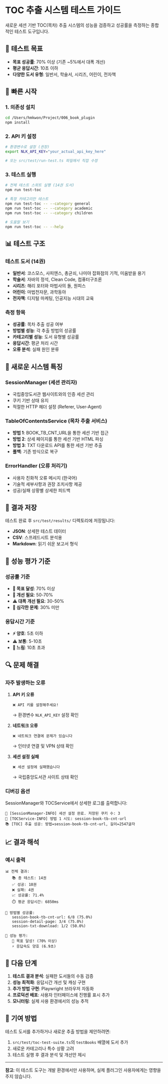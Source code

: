 # TOC 추출 시스템 테스트 가이드

새로운 세션 기반 TOC(목차) 추출 시스템의 성능을 검증하고 성공률을 측정하는 종합적인 테스트 도구입니다.

## 🎯 테스트 목표

- **목표 성공률**: 70% 이상 (기존 ~5%에서 대폭 개선)
- **평균 응답시간**: 10초 이하
- **다양한 도서 유형**: 일반서, 학술서, 시리즈, 어린이, 전자책

## 🚀 빠른 시작

### 1. 의존성 설치
```bash
cd /Users/hmkwon/Project/006_book_plugin
npm install
```

### 2. API 키 설정
```bash
# 환경변수로 설정 (권장)
export NLK_API_KEY="your_actual_api_key_here"

# 또는 src/test/run-test.ts 파일에서 직접 수정
```

### 3. 테스트 실행
```bash
# 전체 테스트 스위트 실행 (14권 도서)
npm run test-toc

# 특정 카테고리만 테스트
npm run test-toc -- --category general
npm run test-toc -- --category academic
npm run test-toc -- --category children

# 도움말 보기
npm run test-toc -- --help
```

## 📊 테스트 구조

### 테스트 도서 (14권)
- **일반서**: 코스모스, 사피엔스, 총균쇠, 나미야 잡화점의 기적, 미움받을 용기
- **학술서**: 자바의 정석, Clean Code, 컴퓨터구조론
- **시리즈**: 해리 포터와 마법사의 돌, 원피스
- **어린이**: 마법천자문, 과학동아
- **전자책**: 디지털 마케팅, 인공지능 시대의 교육

### 측정 항목
- **성공률**: 목차 추출 성공 여부
- **방법별 성능**: 각 추출 방법의 성공률
- **카테고리별 성능**: 도서 유형별 성공률
- **응답시간**: 평균 처리 시간
- **오류 분석**: 실패 원인 분류

## 🔧 새로운 시스템 특징

### SessionManager (세션 관리자)
- 국립중앙도서관 웹사이트와의 인증 세션 관리
- 쿠키 기반 상태 유지
- 적절한 HTTP 헤더 설정 (Referer, User-Agent)

### TableOfContentsService (목차 추출 서비스)
- **방법 1**: BOOK_TB_CNT_URL을 통한 세션 기반 접근
- **방법 2**: 상세 페이지를 통한 세션 기반 HTML 파싱
- **방법 3**: TXT 다운로드 API를 통한 세션 기반 추출
- **폴백**: 기존 방식으로 복구

### ErrorHandler (오류 처리기)
- 사용자 친화적 오류 메시지 (한국어)
- 기술적 세부사항과 권장 조치사항 제공
- 성공/실패 상황별 상세한 피드백

## 📁 결과 저장

테스트 완료 후 `src/test/results/` 디렉토리에 저장됩니다:
- **JSON**: 상세한 테스트 데이터
- **CSV**: 스프레드시트 분석용
- **Markdown**: 읽기 쉬운 보고서 형식

## 🎯 성능 평가 기준

### 성공률 기준
- **🎉 목표 달성**: 70% 이상
- **🤔 개선 필요**: 50-70%
- **⚠️ 대폭 개선 필요**: 30-50%
- **🚨 심각한 문제**: 30% 미만

### 응답시간 기준
- **⚡ 양호**: 5초 이하
- **⚠️ 보통**: 5-10초
- **🐌 느림**: 10초 초과

## 🔍 문제 해결

### 자주 발생하는 오류

1. **API 키 오류**
   ```
   ❌ API 키를 설정해주세요!
   ```
   → 환경변수 `NLK_API_KEY` 설정 확인

2. **네트워크 오류**
   ```
   ❌ 네트워크 연결에 문제가 있습니다
   ```
   → 인터넷 연결 및 VPN 상태 확인

3. **세션 설정 실패**
   ```
   ❌ 세션 설정에 실패했습니다
   ```
   → 국립중앙도서관 사이트 상태 확인

### 디버깅 옵션

SessionManager와 TOCService에서 상세한 로그를 출력합니다:
```
🔧 [SessionManager-INFO] 세션 설정 완료. 저장된 쿠키 수: 3
🔧 [TOCService-INFO] 방법 1 시도: session-book-tb-cnt-url
📚 [TOC] 추출 성공: 방법=session-book-tb-cnt-url, 길이=2547글자
```

## 📈 결과 해석

### 예시 출력
```
📊 전체 결과:
   📚 총 테스트: 14권
   ✅ 성공: 10권
   ❌ 실패: 4권
   📈 성공률: 71.4%
   ⏱️ 평균 응답시간: 6850ms

🔧 방법별 성공률:
   session-book-tb-cnt-url: 6/8 (75.0%)
   session-detail-page: 3/4 (75.0%)
   session-txt-download: 1/2 (50.0%)

🎯 성능 평가:
   🎉 목표 달성! (70% 이상)
   ⚡ 응답속도 양호 (6.9초)
```

## 🎯 다음 단계

1. **테스트 결과 분석**: 실패한 도서들의 수동 검증
2. **성능 최적화**: 응답시간 개선 및 캐싱 구현
3. **추가 방법 구현**: Playwright 브라우저 자동화
4. **프로덕션 배포**: 사용자 인터페이스에 진행률 표시 추가
5. **모니터링**: 실제 사용 환경에서의 성능 추적

## 🤝 기여 방법

테스트 도서를 추가하거나 새로운 추출 방법을 제안하려면:
1. `src/test/toc-test-suite.ts`의 `testBooks` 배열에 도서 추가
2. 새로운 카테고리나 특수 상황 고려
3. 테스트 실행 후 결과 분석 및 개선안 제시

---

**참고**: 이 테스트 도구는 개발 환경에서만 사용하며, 실제 플러그인 사용자에게는 영향을 주지 않습니다.